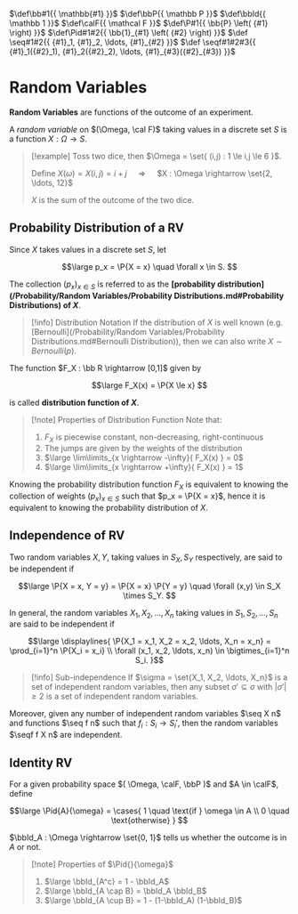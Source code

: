 $\def\bb#1{{ \mathbb{#1} }}$
$\def\bbP{{ \mathbb P }}$
$\def\bbId{{ \mathbb 1 }}$
$\def\calF{{ \mathcal F }}$
$\def\P#1{{ \bb{P} \left( {#1} \right) }}$
$\def\Pid#1#2{{ \bb{1}_{#1} \left( {#2} \right) }}$
$\def \seq#1#2{{ {#1}_1, {#1}_2, \ldots, {#1}_{#2} }}$
$\def \seqf#1#2#3{{ {#1}_1({#2}_1), {#1}_2({#2}_2), \ldots, {#1}_{#3}({#2}_{#3}) }}$

# Random Variables

**Random Variables** are functions of the outcome of an experiment.

A *random variable* on $(\Omega, \cal F)$ taking values in a discrete set $S$ is a function $X : \Omega \rightarrow S$.

> [!example]
> Toss two dice, then $\Omega = \set{ (i,j) : 1 \le i,j \le 6 }$.
> 
> Define $X(\omega) = X(i,j) = i+j$
> $\quad \Longrightarrow \quad$
> $X : \Omega \rightarrow \set{2, \ldots, 12}$
> 
> $X$ is the sum of the outcome of the two dice.

## Probability Distribution of a RV

Since $X$ takes values in a discrete set $S$, let

$$\large
	p_x = \P{X = x} \quad \forall x \in S.
$$

The collection $(p_x)_{x \in S}$ is referred to as the **[probability distribution](/Probability/Random Variables/Probability Distributions.md#Probability Distributions) of $X$**.

> [!info] Distribution Notation
> If the distribution of $X$ is well known (e.g. [Bernoulli](/Probability/Random Variables/Probability Distributions.md#Bernoulli Distribution)), then we can also write $X \sim Bernoulli(p)$.

The function $F_X : \bb R \rightarrow [0,1]$ given by

$$\large
	F_X(x) = \P{X \le x}
$$

is called **distribution function of $X$**.

> [!note] Properties of Distribution Function
> Note that:
> 1. $F_X$ is piecewise constant, non-decreasing, right-continuous
> 2. The jumps are given by the weights of the distribution
> 3. $\large \lim\limits_{x \rightarrow -\infty}{ F_X(x) } = 0$
> 4. $\large \lim\limits_{x \rightarrow +\infty}{ F_X(x) } = 1$

Knowing the probability distribution function $F_X$ is equivalent to knowing the collection of weights $(p_x)_{x \in S}$ such that $p_x = \P{X = x}$, hence it is equivalent to knowing the probability distribution of $X$.

## Independence of RV

Two random variables $X,Y$, taking values in $S_X,S_Y$ respectively, are said to be independent if

$$\large
	\P{X = x, Y = y} = \P{X = x} \P{Y = y}
	\quad \forall (x,y) \in S_X \times S_Y.
$$

In general, the random variables $X_1, X_2, \ldots, X_n$ taking values in $S_1, S_2, \ldots, S_n$ are said to be independent if

$$\large \displaylines{
	\P{X_1 = x_1, X_2 = x_2, \ldots, X_n = x_n}
	= \prod_{i=1}^n \P{X_i = x_i} \\
	\forall (x_1, x_2, \ldots, x_n) \in \bigtimes_{i=1}^n S_i.
}$$

> [!info] Sub-independence
> If $\sigma = \set{X_1, X_2, \ldots, X_n}$ is a set of independent random variables, then any subset $\sigma' \subseteq \sigma$ with $|\sigma'| \ge 2$ is a set of independent random variables.

Moreover, given any number of independent random variables $\seq X n$ and functions $\seq f n$ such that $f_i : S_i \rightarrow S_i'$, then the random variables $\seqf f X n$ are independent.

## Identity RV

For a given probability space $( \Omega, \calF, \bbP )$ and $A \in \calF$, define

$$\large
	\Pid{A}{\omega} = \cases{
		1 \quad \text{if } \omega \in A \\
		0 \quad \text{otherwise}
	}
$$

$\bbId_A : \Omega \rightarrow \set{0, 1}$ tells us whether the outcome is in $A$ or not.

> [!note] Properties of $\Pid{}{\omega}$
> 1. $\large \bbId_{A^c} = 1 - \bbId_A$
> 2. $\large \bbId_{A \cap B} = \bbId_A \bbId_B$
> 3. $\large \bbId_{A \cup B} = 1 - (1-\bbId_A) (1-\bbId_B)$
